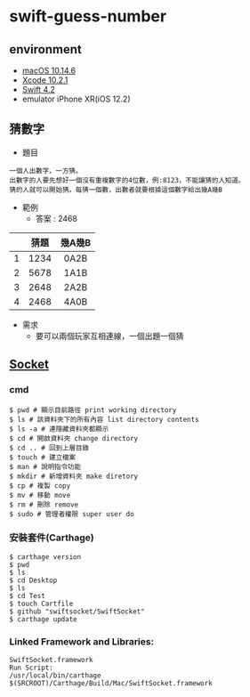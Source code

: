 # swift-guess-number

## environment
- [macOS 10.14.6](https://www.apple.com/tw/macos/mojave/)
- [Xcode 10.2.1](https://developer.apple.com/cn/support/xcode/)
- [Swift 4.2](https://swift.org)
- emulator iPhone XR(iOS 12.2)

## 猜數字
- 題目
```
一個人出數字，一方猜。
出數字的人要先想好一個沒有重複數字的4位數，例:8123，不能讓猜的人知道。
猜的人就可以開始猜。每猜一個數，出數者就要根據這個數字給出幾A幾B
```
  
- 範例
    - 答案 : 2468

| | 猜題 | 幾A幾B |
| :------: | :------: | :------: |
| 1 | 1234 | 0A2B |
| 2 | 5678 | 1A1B |
| 3 | 2648 | 2A2B |
| 4 | 2468 | 4A0B |

- 需求
    - 要可以兩個玩家互相連線，一個出題一個猜

## [Socket](https://github.com/swiftsocket/SwiftSocket)

### cmd
```shell
$ pwd # 顯示目前路徑 print working directory
$ ls # 該資料夾下的所有內容 list directory contents
$ ls -a # 連隱藏資料夾都顯示
$ cd # 開啟資料夾 change directory
$ cd .. # 回到上層目錄
$ touch # 建立檔案
$ man # 說明指令功能
$ mkdir # 新增資料夾 make diretory
$ cp # 複製 copy
$ mv # 移動 move
$ rm # 刪除 remove
$ sudo # 管理者權限 super user do
```

### 安裝套件(Carthage)
```shell
$ carthage version
$ pwd
$ ls
$ cd Desktop
$ ls
$ cd Test
$ touch Cartfile
$ github "swiftsocket/SwiftSocket"
$ carthage update
```

### Linked Framework and Libraries:
```
SwiftSocket.framework
Run Script:
/usr/local/bin/carthage
$(SRCROOT)/Carthage/Build/Mac/SwiftSocket.framework
```